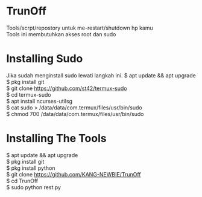 # TrunOff
Tools/scrpt/repostory untuk me-restart/shutdown hp kamu<br>
Tools ini membutuhkan akses root dan sudo
# Installing Sudo
Jika sudah menginstall sudo lewati langkah ini.
$ apt update && apt upgrade<br>
$ pkg install git<br>
$ git clone https://github.com/st42/termux-sudo<br>
$ cd termux-sudo<br>
$ apt install ncurses-utilsg<br>
$ cat sudo > /data/data/com.termux/files/usr/bin/sudo<br>
$ chmod 700 /data/data/com.termux/files/usr/bin/sudo
# Installing The Tools
$ apt update && apt upgrade<br>
$ pkg install git<br>
$ pkg install python<br>
$ git clone https://github.com/KANG-NEWBIE/TrunOff<br>
$ cd TrunOff<br>
$ sudo python rest.py
